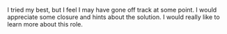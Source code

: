 I tried my best, but I feel I may have gone off track at some point. I would appreciate some closure and hints about the solution. I would really like to learn more about this role. 

